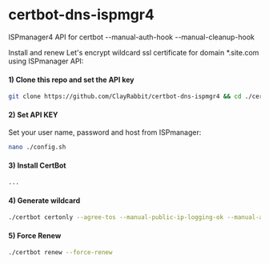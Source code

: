 # certbot-dns-ispmgr4
ISPmanager4 API for certbot --manual-auth-hook --manual-cleanup-hook

Install and renew Let's encrypt wildcard ssl certificate for domain *.site.com using ISPmanager API:

#### 1) Clone this repo and set the API key
```bash
git clone https://github.com/ClayRabbit/certbot-dns-ispmgr4 && cd ./certbot-dns-ispmgr4 && chmod +x *.sh
```

#### 2) Set API KEY

Set your user name, password and host from ISPmanager:

```bash
nano ./config.sh
```

#### 3) Install CertBot
```bash
...
```

#### 4) Generate wildcard
```bash
./certbot certonly --agree-tos --manual-public-ip-logging-ok --manual-auth-hook ../certbot-dns-ispmgr4/authenticator.sh --manual-cleanup-hook ../certbot-dns-ispmgr/cleanup.sh --preferred-challenges dns-01 -d 'site.com,*.site.com'
```

#### 5) Force Renew
```bash
./certbot renew --force-renew
```
